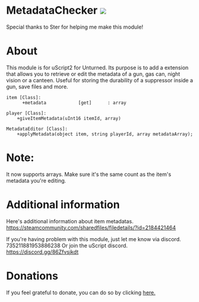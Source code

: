 # MetadataChecker [![](https://img.shields.io/github/downloads/realtrollman2319/MetadataChecker/total.svg)](https://github.com/realtrollman2319/MetadataChecker/releases)
Special thanks to Ster for helping me make this module!

# About
This module is for uScript2 for Unturned.
Its purpose is to add a extension that allows you to retrieve or edit the metadata of a gun, gas can, night vision or a canteen.
Useful for storing the durability of a suppressor inside a gun, save files and more.
```
item [Class]:
	  +metadata            [get]      : array
	  
player [Class]:
    +giveItemMetadata(uInt16 itemId, array)
    
MetadataEditor [Class]:
    +applyMetadata(object item, string playerId, array metadataArray);
```

# Note:
It now supports arrays. Make sure it's the same count as the item's metadata you're editing.


# Additional information
Here's additional information about item metadatas.
https://steamcommunity.com/sharedfiles/filedetails/?id=2184421464

If you're having problem with this module, just let me know via discord.
735211881953886238
Or join the uScript discord.
https://discord.gg/86Zfvsjkdt

# Donations

If you feel grateful to donate, you can do so by clicking [here.](https://cgproductions-store.tebex.io/package/5222683)
